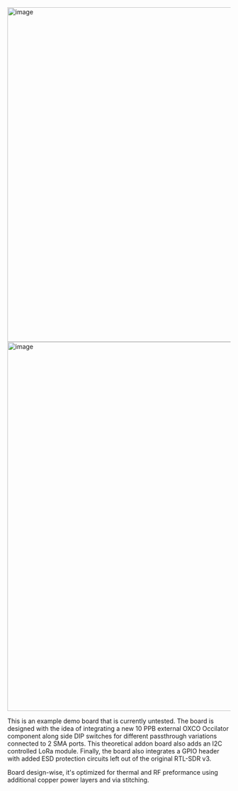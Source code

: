 <img width="1020" height="756" alt="image" src="https://github.com/user-attachments/assets/304125b9-8372-4156-a5cb-75b118a77c8b" />
<img width="1053" height="834" alt="image" src="https://github.com/user-attachments/assets/2391e45e-07f2-49b6-bf60-11916bc2d217" />



This is an example demo board that is currently untested. The board is designed with the idea of integrating a new 10 PPB external OXCO Occilator component along side DIP switches for different passthrough variations connected to 2 SMA ports. This theoretical addon board also adds an I2C controlled LoRa module. Finally, the board also integrates a GPIO header with added ESD protection circuits left out of the original RTL-SDR v3.


Board design-wise, it's optimized for thermal and RF preformance using additional copper power layers and via stitching.

